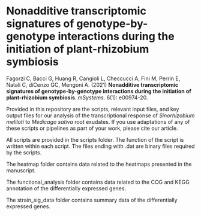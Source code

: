 # Nonadditive transcriptomic signatures of genotype-by-genotype interactions during the initiation of plant-rhizobium symbiosis

Fagorzi C, Bacci G, Huang R, Cangioli L, Checcucci A, Fini M, Perrin E, Natali C, diCenzo GC, Mengoni A. (2021) **Nonadditive transcriptomic signatures of genotype-by-genotype interactions during the initiation of plant-rhizobium symbiosis**. *mSystems*. 6(1): e00974-20.

Provided in this repository are the scripts, relevant input files, and key output files for our analysis of the transcriptional response of *Sinorhizobium meliloti* to *Medicago sativa* root exudates. If you use adaptations of any of these scripts or pipelines as part of your work, please cite our article.

All scripts are provided in the scripts folder. The function of the script is written within each script. The files ending with .dat are binary files required by the scripts.

The heatmap folder contains data related to the heatmaps presented in the manuscript.

The functional_analysis folder contains data related to the COG and KEGG annotation of the differentially expressed genes.

The strain_sig_data folder contains summary data of the differentially expressed genes.
